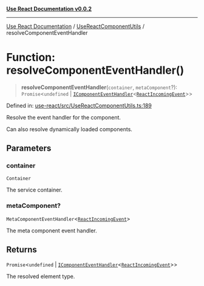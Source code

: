 [**Use React Documentation v0.0.2**](../../README.md)

***

[Use React Documentation](../../modules.md) / [UseReactComponentUtils](../README.md) / resolveComponentEventHandler

# Function: resolveComponentEventHandler()

> **resolveComponentEventHandler**(`container`, `metaComponent`?): `Promise`\<`undefined` \| [`IComponentEventHandler`](../../declarations/interfaces/IComponentEventHandler.md)\<[`ReactIncomingEvent`](../../declarations/type-aliases/ReactIncomingEvent.md)\>\>

Defined in: [use-react/src/UseReactComponentUtils.ts:189](https://github.com/stonemjs/use-react/blob/50c96852bd65a75b7f2a00786393fb0c90af6da8/src/UseReactComponentUtils.ts#L189)

Resolve the event handler for the component.

Can also resolve dynamically loaded components.

## Parameters

### container

`Container`

The service container.

### metaComponent?

`MetaComponentEventHandler`\<[`ReactIncomingEvent`](../../declarations/type-aliases/ReactIncomingEvent.md)\>

The meta component event handler.

## Returns

`Promise`\<`undefined` \| [`IComponentEventHandler`](../../declarations/interfaces/IComponentEventHandler.md)\<[`ReactIncomingEvent`](../../declarations/type-aliases/ReactIncomingEvent.md)\>\>

The resolved element type.
